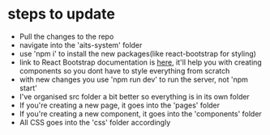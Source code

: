 # steps to update

- Pull the changes to the repo
- navigate into the 'aits-system' folder
- use 'npm i' to install the new packages(like react-bootstrap for styling)
- link to React Bootstrap documentation is [here](https://react-bootstrap.netlify.app/docs/getting-started/introduction), it'll help you with creating components so you dont have to style everything from scratch
- with new changes you use 'npm run dev' to run the server, not 'npm start'
- I've organised src folder a bit better so everything is in its own folder
- If you're creating a new page, it goes into the 'pages' folder
- If you're creating a new component, it goes into the 'components' folder
- All CSS goes into the 'css' folder accordingly
